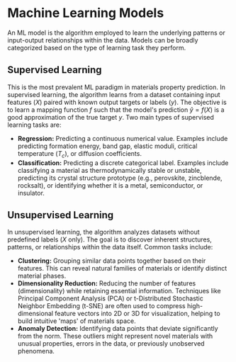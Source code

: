 # Machine Learning Models

An ML model is the algorithm employed to learn the underlying patterns or input-output relationships within the data. Models can be broadly categorized based on the type of learning task they perform.

## Supervised Learning
This is the most prevalent ML paradigm in materials property prediction. In supervised learning, the algorithm learns from a dataset containing input features ($X$) paired with known output targets or labels ($y$). The objective is to learn a mapping function $f$ such that the model's prediction $\hat{y} = f(X)$ is a good approximation of the true target $y$. Two main types of supervised learning tasks are:

*   **Regression:** Predicting a continuous numerical value. Examples include predicting formation energy, band gap, elastic moduli, critical temperature ($T_c$), or diffusion coefficients.
*   **Classification:** Predicting a discrete categorical label. Examples include classifying a material as thermodynamically stable or unstable, predicting its crystal structure prototype (e.g., perovskite, zincblende, rocksalt), or identifying whether it is a metal, semiconductor, or insulator.

## Unsupervised Learning
In unsupervised learning, the algorithm analyzes datasets without predefined labels ($X$ only). The goal is to discover inherent structures, patterns, or relationships within the data itself. Common tasks include:

*   **Clustering:** Grouping similar data points together based on their features. This can reveal natural families of materials or identify distinct material phases.
*   **Dimensionality Reduction:** Reducing the number of features (dimensionality) while retaining essential information. Techniques like Principal Component Analysis (PCA) or t-Distributed Stochastic Neighbor Embedding (t-SNE) are often used to compress high-dimensional feature vectors into 2D or 3D for visualization, helping to build intuitive 'maps' of materials space.
*   **Anomaly Detection:** Identifying data points that deviate significantly from the norm. These outliers might represent novel materials with unusual properties, errors in the data, or previously unobserved phenomena.